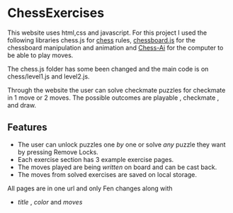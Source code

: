 # ChessExercises

This website uses html,css and javascript. For this project I used the following libraries chess.js for [chess](https://github.com/jhlywa/chess.js/blob/master/README.md) rules, [chessboard.js](https://chessboardjs.com/) for the chessboard manipulation and animation and [Chess-Ai](https://github.com/zeyu2001/chess-ai) for the computer to be able to play moves.


The chess.js folder has some been changed and the main code is on chess/level1.js and level2.js.
 

Through the website the user can solve checkmate puzzles for checkmate in 1 move or 2 moves. The possible outcomes are playable , checkmate , and draw.
## Features
*  The user can unlock puzzles one _by_ one or solve _any_ puzzle they want by pressing Remove Locks.
*  Each exercise section has 3 example exercise pages.
*  The moves played are being _written_ on board and can be cast back.
*  The moves from solved exercises are saved on local storage.


All pages are in one url and only Fen changes along with
* _title_ , _color_ and _moves_


